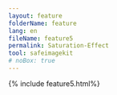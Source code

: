 ```yaml
---
layout: feature
folderName: feature
lang: en
fileName: feature5
permalink: Saturation-Effect
tool: safeimagekit
# noBox: true
---
```

{% include feature5.html%}